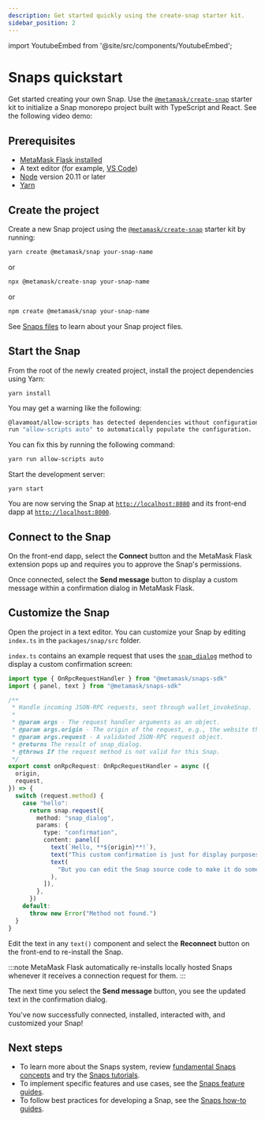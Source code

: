 ```yaml
---
description: Get started quickly using the create-snap starter kit.
sidebar_position: 2
---
```


import YoutubeEmbed from '@site/src/components/YoutubeEmbed';

# Snaps quickstart

Get started creating your own Snap.
Use the [`@metamask/create-snap`](https://github.com/MetaMask/snaps/tree/main/packages/create-snap)
starter kit to initialize a Snap monorepo project built with TypeScript and React.
See the following video demo:

<YoutubeEmbed url="https://www.youtube.com/embed/qZRAryYwgdg?si=CeImIULgH3iD-FF0" />

## Prerequisites

- [MetaMask Flask installed](install-flask.md)
- A text editor (for example, [VS Code](https://code.visualstudio.com/))
- [Node](https://docs.npmjs.com/downloading-and-installing-node-js-and-npm) version 20.11 or later
- [Yarn](https://yarnpkg.com/)

## Create the project

Create a new Snap project using the [`@metamask/create-snap`](https://github.com/MetaMask/snaps/tree/main/packages/create-snap)
starter kit by running:

```bash
yarn create @metamask/snap your-snap-name
```

or

```bash
npx @metamask/create-snap your-snap-name
```

or

```bash
npm create @metamask/snap your-snap-name
```

See [Snaps files](../learn/about-snaps/files.md) to learn about your Snap project files.

## Start the Snap

From the root of the newly created project, install the project dependencies using Yarn:

```shell
yarn install
```

You may get a warning like the following:

```bash
@lavamoat/allow-scripts has detected dependencies without configuration. explicit configuration required.
run "allow-scripts auto" to automatically populate the configuration.
```

You can fix this by running the following command:

```bash
yarn run allow-scripts auto
```

Start the development server:

```shell
yarn start
```

You are now serving the Snap at [`http://localhost:8080`](http://localhost:8080/) and its front-end dapp at [`http://localhost:8000`](http://localhost:8000/).

## Connect to the Snap

On the front-end dapp, select the **Connect** button and the MetaMask Flask extension pops up and
requires you to approve the Snap's permissions.

Once connected, select the **Send message** button to display a custom message within a confirmation
dialog in MetaMask Flask.

## Customize the Snap

Open the project in a text editor.
You can customize your Snap by editing `index.ts` in the `packages/snap/src` folder.

`index.ts` contains an example request that uses the
[`snap_dialog`](../reference/snaps-api.md#snapdialog) method to display a custom confirmation screen:

```ts title="index.ts"
import type { OnRpcRequestHandler } from "@metamask/snaps-sdk"
import { panel, text } from "@metamask/snaps-sdk"

/**
 * Handle incoming JSON-RPC requests, sent through wallet_invokeSnap.
 *
 * @param args - The request handler arguments as an object.
 * @param args.origin - The origin of the request, e.g., the website that invoked the Snap.
 * @param args.request - A validated JSON-RPC request object.
 * @returns The result of snap_dialog.
 * @throws If the request method is not valid for this Snap.
 */
export const onRpcRequest: OnRpcRequestHandler = async ({
  origin,
  request,
}) => {
  switch (request.method) {
    case "hello":
      return snap.request({
        method: "snap_dialog",
        params: {
          type: "confirmation",
          content: panel([
            text(`Hello, **${origin}**!`),
            text("This custom confirmation is just for display purposes."),
            text(
              "But you can edit the Snap source code to make it do something, if you want to!"
            ),
          ]),
        },
      })
    default:
      throw new Error("Method not found.")
  }
}
```

Edit the text in any `text()` component and select the **Reconnect** button
on the front-end to re-install the Snap.

:::note
MetaMask Flask automatically re-installs locally hosted Snaps whenever it receives a connection request for them.
:::

The next time you select the **Send message** button, you see the updated text in the confirmation dialog.

You've now successfully connected, installed, interacted with, and customized your Snap!

## Next steps

- To learn more about the Snaps system, review [fundamental Snaps concepts](/snaps/learn/about-snaps)
  and try the [Snaps tutorials](/snaps/learn/tutorials).
- To implement specific features and use cases, see the [Snaps feature guides](/snaps/features).
- To follow best practices for developing a Snap, see the [Snaps how-to guides](/snaps/how-to).
